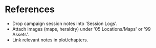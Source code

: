 # References

- Drop campaign session notes into 'Session Logs'.
- Attach images (maps, heraldry) under '05 Locations/Maps' or '99 Assets'.
- Link relevant notes in plot/chapters.
